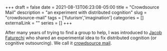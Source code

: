 +++ 
draft = false
date = 2021-08-13T06:23:08-05:00
title = "Crowdsource Mail"
description = "an experiment with distributed cognition"
slug = "crowdsource-mail" 
tags = ['futurism','imagination']
categories = []
externalLink = ""
series = []
+++

After many years of trying to find a group to help, I was introduced to [Jacob Faturechi](https://www.youtube.com/c/faturechi) who shared an experimental idea to fix distributed cognition (or cognitive outsourcing).  We call it [crowdsource mail](https://github.com/heroLFG/crowdsourcemail).
